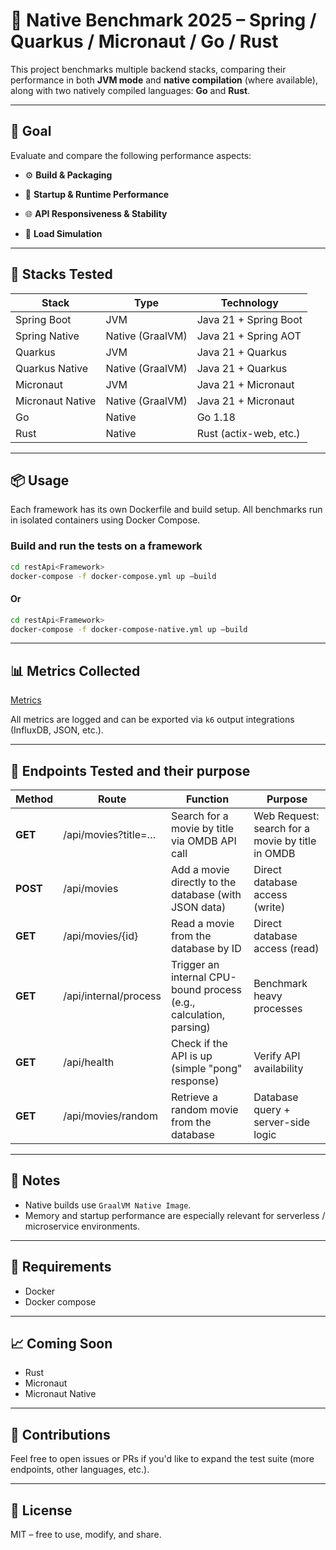  # 🚀 Native Benchmark 2025 – Spring / Quarkus / Micronaut / Go / Rust

 This project benchmarks multiple backend stacks, comparing their performance in both **JVM mode** and **native compilation** (where available), along with two natively compiled languages: **Go** and **Rust**.

 ---

## 🎯 Goal

Evaluate and compare the following performance aspects:

- ⚙️ **Build & Packaging**

- 🚀 **Startup & Runtime Performance**

- 🌐 **API Responsiveness & Stability**

- 👥 **Load Simulation**


 ---

 ## 🧰 Stacks Tested

 | Stack              | Type            | Technology             |
 |--------------------|-----------------|-------------------------|
 | Spring Boot        | JVM             | Java 21 + Spring Boot   |
 | Spring Native      | Native (GraalVM) | Java 21 + Spring AOT    |
 | Quarkus            | JVM             | Java 21 + Quarkus       |
 | Quarkus Native     | Native (GraalVM) | Java 21 + Quarkus       |
 | Micronaut          | JVM             | Java 21 + Micronaut     |
 | Micronaut Native   | Native (GraalVM) | Java 21 + Micronaut     |
 | Go                 | Native           | Go 1.18                |
 | Rust               | Native           | Rust (actix-web, etc.)  |

 ---

 ## 📦 Usage

 Each framework has its own Dockerfile and build setup. All benchmarks run in isolated containers using Docker Compose.

 ### Build and run the tests on a framework

 ```bash
cd restApi<Framework>
docker-compose -f docker-compose.yml up —build
 ```

#### Or

```bash
cd restApi<Framework>
docker-compose -f docker-compose-native.yml up —build
 ```


 ---

 ## 📊 Metrics Collected

[Metrics](metrics.md)

 All metrics are logged and can be exported via `k6` output integrations (InfluxDB, JSON, etc.).

 ---

 ## 🧪 Endpoints Tested and their purpose

| **Method**  | **Route**                     | **Function**                                                                  | **Purpose**                                    |
|-------------|-------------------------------|-------------------------------------------------------------------------------|------------------------------------------------|
|  **GET**     | /api/movies?title=…                | Search for a movie by title via OMDB API call                                 | Web Request: search for a movie by title in OMDB |
|  **POST**    | /api/movies                    | Add a movie directly to the database (with JSON data)                         | Direct database access (write)                  |
|  **GET**     | /api/movies/{id}               | Read a movie from the database by ID                                           | Direct database access (read)                   |
|  **GET**     | /api/internal/process          | Trigger an internal CPU-bound process (e.g., calculation, parsing)            | Benchmark heavy processes                       |
|  **GET**     | /api/health                    | Check if the API is up (simple "pong" response)                               | Verify API availability                         |
|  **GET**     | /api/movies/random             | Retrieve a random movie from the database                                      | Database query + server-side logic             |


 ---

 ## 📝 Notes

 - Native builds use `GraalVM Native Image`.
 - Memory and startup performance are especially relevant for serverless / microservice environments.

 ---

 ## 📌 Requirements

 - Docker
 - Docker compose

 ---

 ## 📈 Coming Soon

 - Rust
 - Micronaut
 - Micronaut Native

 ---

 ## 🤝 Contributions

 Feel free to open issues or PRs if you'd like to expand the test suite (more endpoints, other languages, etc.).

 ---

 ## 📖 License

 MIT – free to use, modify, and share.

